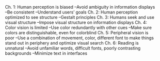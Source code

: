 Ch. 1: Human perception is biased
–Avoid ambiguity in information displays
–Be consistent
–Understand users’ goals
Ch. 2: Human perception optimized to see structure
–Gestalt principles
Ch. 3: Humans seek and use visual structure
–Impose visual structure on information displays
Ch. 4: Color vision is limited
–Use color redundantly with other cues
–Make sure colors are distinguishable, even for colorblind
Ch. 5: Peripheral vision is poor
–Use a combination of movement, color, different font to make things stand out in periphery and optimize visual search
Ch. 6: Reading is unnatural
–Avoid unfamiliar words, difficult fonts, poorly contrasting backgrounds
–Minimize text in interfaces